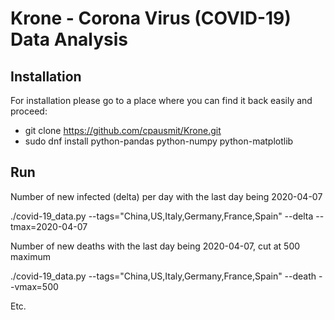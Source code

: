 Krone - Corona Virus (COVID-19) Data Analysis
=============================================


Installation
------------

For installation please go to a place where you can find it back easily and proceed:

* git clone https://github.com/cpausmit/Krone.git
* sudo dnf install python-pandas python-numpy python-matplotlib

Run
---

Number of new infected (delta) per day with the last day being 2020-04-07

  ./covid-19_data.py --tags="China,US,Italy,Germany,France,Spain" --delta --tmax=2020-04-07

Number of new deaths with the last day being 2020-04-07, cut at 500 maximum

  ./covid-19_data.py --tags="China,US,Italy,Germany,France,Spain" --death --vmax=500

Etc.